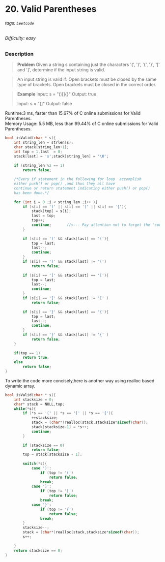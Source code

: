 # 20. Valid Parentheses
###### tags: `Leetcode`
###### Difficulty: easy
### Description

>**Problem**
Given a string s containing just the characters '(', ')', '{', '}', '[' and ']', determine if the input string is valid.

>An input string is valid if:
Open brackets must be closed by the same type of brackets.
Open brackets must be closed in the correct order.

>**Example**
Input: s = "()[]{}"
Output: true
>
>Input: s = "(]"
Output: false


Runtime:3 ms, faster than 15.67% of C online submissions for Valid Parentheses.  
Memory Usage: 5.5 MB, less than 99.44% of C online submissions for Valid Parentheses.


```c 
bool isValid(char * s){
    int string_len = strlen(s);
    char stack[string_len+1]; 
    int top = 1,last  = 0;
    stack[last] = 's';stack[string_len] = '\0';
    
    if (string_len %2 == 1)
        return false;
    
    /*Every if statement in the following for loop  accomplish 
    either push() or pop() ,and thus they all have  
    continue or return statement indicating either push() or pop() 
    has been done.*/ 
    
    for (int i = 0 ;i < string_len ;i++ ){            
        if (s[i] == '(' || s[i] == '[' || s[i] == '{'){        
            stack[top] = s[i];           
            last = top;
            top++;  
            continue;       //<--- Pay attention not to forget the "continue"
        }
        
        if (s[i] == ')' && stack[last] == '('){   
            top = last;
            last--;        
            continue;
        }        
        if (s[i] == ')' && stack[last] != '(')
            return false;
            
        if (s[i] == ']' && stack[last] == '['){  
            top = last;
            last--;    
            continue;
        }
        if (s[i] == ']' && stack[last] != '[' )
            return false;  
            
        if (s[i] == '}' && stack[last] == '{'){
            top = last;
            last--;
            continue;  
        }
        if (s[i] == '}' && stack[last] != '{' )
            return false;                   
    }   
    
    if(top == 1)
        return true;
    else 
        return false;
}

```
To write the code more concisely,here is another way using realloc based dynamic array.
```c
bool isValid(char * s){
    int stacksize = 0;
    char* stack = NULL,top;
    while(*s){       
        if (*s == '(' || *s == '[' || *s == '{'){
            ++stacksize;
            stack = (char*)realloc(stack,stacksize*sizeof(char));
            stack[stacksize-1] = *s++;
            continue;
        }
        
        if (stacksize == 0) 
            return false;
        top = stack[stacksize - 1];
        
        switch(*s){
            case ')': 
                if (top != '(')
                    return false;
                break;
            case ']':
                if (top != '[')
                    return false;
                break;
            case '}':
                if (top != '{')
                    return false;
                break;
        }
        stacksize--;
        stack = (char*)realloc(stack,stacksize*sizeof(char));
        s++;
        
    }
    return stacksize == 0;
}

```
